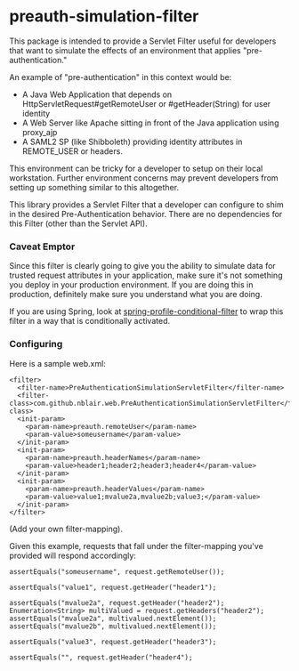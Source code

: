 # preauth-simulation-filter

This package is intended to provide a Servlet Filter useful for developers
that want to simulate the effects of an environment that applies "pre-authentication."

An example of "pre-authentication" in this context would be:

- A Java Web Application that depends on HttpServletRequest#getRemoteUser or #getHeader(String) for user identity
- A Web Server like Apache sitting in front of the Java application using proxy_ajp 
- A SAML2 SP (like Shibboleth) providing identity attributes in REMOTE_USER or headers.

This environment can be tricky for a developer to setup on their local workstation. Further environment
concerns may prevent developers from setting up something similar to this altogether.

This library provides a Servlet Filter that a developer can configure to shim in the desired Pre-Authentication behavior.
There are no dependencies for this Filter (other than the Servlet API).

### Caveat Emptor

Since this filter is clearly going to give you the ability to simulate data for trusted request attributes in your application,
make sure it's not something you deploy in your production environment. If you are doing this in production, definitely
make sure you understand what you are doing.

If you are using Spring, look at [spring-profile-conditional-filter](../spring-profile-conditional-filter) to wrap this filter in a way that
is conditionally activated.

### Configuring

Here is a sample web.xml:

    <filter>
      <filter-name>PreAuthenticationSimulationServletFilter</filter-name>
      <filter-class>com.github.nblair.web.PreAuthenticationSimulationServletFilter</filter-class>
      <init-param>
        <param-name>preauth.remoteUser</param-name>
        <param-value>someusername</param-value>
      </init-param>
      <init-param>
        <param-name>preauth.headerNames</param-name>
        <param-value>header1;header2;header3;header4</param-value>
      </init-param>
      <init-param>
        <param-name>preauth.headerValues</param-name>
        <param-value>value1;mvalue2a,mvalue2b;value3;</param-value>
      </init-param>
    </filter>

(Add your own filter-mapping).

Given this example, requests that fall under the filter-mapping you've provided will respond accordingly:

    assertEquals("someusername", request.getRemoteUser());
    
    assertEquals("value1", request.getHeader("header1");
    
    assertEquals("mvalue2a", request.getHeader("header2");
    Enumeration<String> multiValued = request.getHeaders("header2");
    assertEquals("mvalue2a", multivalued.nextElement());
    assertEquals("mvalue2b", multivalued.nextElement());
    
    assertEquals("value3", request.getHeader("header3");
    
    assertEquals("", request.getHeader("header4");
    

